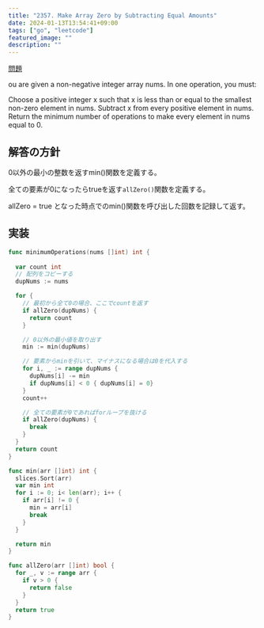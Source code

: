 ```yaml
---
title: "2357. Make Array Zero by Subtracting Equal Amounts"
date: 2024-01-13T13:54:41+09:00
tags: ["go", "leetcode"]
featured_image: ""
description: ""
---
```


[問題](https://leetcode.com/problems/make-array-zero-by-subtracting-equal-amounts/)

ou are given a non-negative integer array nums. In one operation, you must:

Choose a positive integer x such that x is less than or equal to the smallest non-zero element in nums.
Subtract x from every positive element in nums.
Return the minimum number of operations to make every element in nums equal to 0.

## 解答の方針

0以外の最小の整数を返すmin()関数を定義する。

全ての要素が0になったらtrueを返す`allZero()`関数を定義する。

allZero = true となった時点でのmin()関数を呼び出した回数を記録して返す。


## 実装

```go
func minimumOperations(nums []int) int {
  
  var count int
  // 配列をコピーする
  dupNums := nums

  for {
    // 最初から全て0の場合、ここでcountを返す
    if allZero(dupNums) {
      return count
    }

    // 0以外の最小値を取り出す 
    min := min(dupNums)

    // 要素からminを引いて、マイナスになる場合は0を代入する
    for i, _ := range dupNums {
      dupNums[i] -= min
      if dupNums[i] < 0 { dupNums[i] = 0}
    }
    count++

    // 全ての要素が0であればforループを抜ける
    if allZero(dupNums) {
      break
    }
  }
  return count
}

func min(arr []int) int {
  slices.Sort(arr)
  var min int
  for i := 0; i< len(arr); i++ {
    if arr[i] != 0 {
      min = arr[i]
      break
    }
  }

  return min
}

func allZero(arr []int) bool {
  for _, v := range arr {
    if v > 0 {
      return false
    }
  }
  return true
}
```